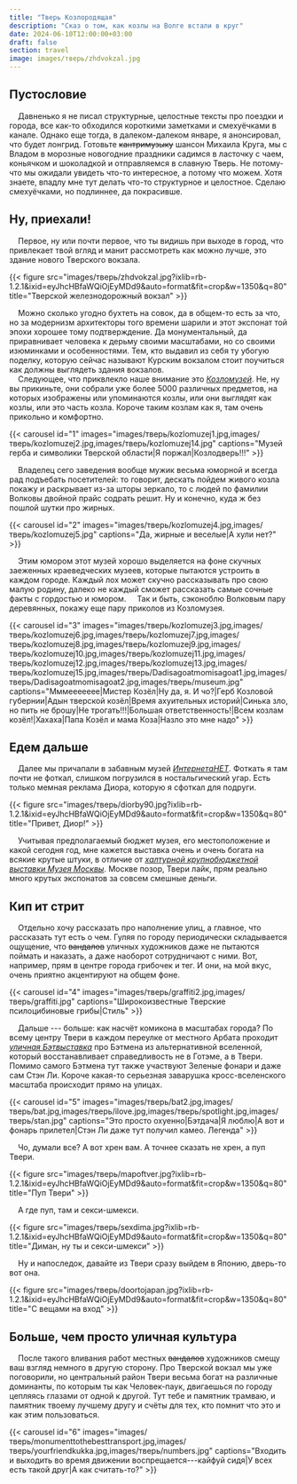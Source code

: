 ```yaml
---
title: "Тверь Козлородящая"
description: "Сказ о том, как козлы на Волге встали в круг"
date: 2024-06-10T12:00:00+03:00
draft: false
section: travel
image: images/тверь/zhdvokzal.jpg
---
```

## Пустословие
&nbsp;&nbsp;&nbsp; Давненько я не писал структурные, целостные тексты про поездки и города, все как-то обходился короткими заметками и смехуёчками в канале. Однако еще тогда, в далеком-далеком январе, я анонсировал, что будет лонгрид. Готовьте ~~кантримузыку~~ шансон Михаила Круга, мы с Владом в морозные новогодние праздники садимся в ласточку с чаем, коньячком и шоколадкой и отправляемся в славную Тверь. Не потому-что мы ожидали увидеть что-то интересное, а потому что можем. Хотя знаете, впадлу мне тут делать что-то структурное и целостное. Сделаю смехуёчками, но подлиннее, да покрасивше.
## Ну, приехали!
&nbsp;&nbsp;&nbsp; Первое, ну или почти первое, что ты видишь при выходе в город, что привлекает твой вгляд и манит рассмотреть как можно лучше, это здание нового Тверского вокзала.

{{< figure src="images/тверь/zhdvokzal.jpg?ixlib=rb-1.2.1&ixid=eyJhcHBfaWQiOjEyMDd9&auto=format&fit=crop&w=1350&q=80" title="Тверской железнодорожный вокзал" >}}

&nbsp;&nbsp;&nbsp; Можно сколько угодно бухтеть на совок, да в общем-то есть за что, но за модернизм архитекторы того времени шарили и этот экспонат той эпохи хорошее тому подтверждение. Да монументальный, да приравнивает человека к дерьму своими масштабами, но со своими изюминками и особенностями. Тем, кто выдавил из себя ту убогую поделку, которую сейчас называют Курским вокзалом стоит поучиться как должны выглядеть здания вокзалов.\
&nbsp;&nbsp;&nbsp; Следующее, что приквлекло наше внимание это _[Козломузей](https://vk.com/muzeykozla "Официальная группа музея Козла")_. Не, ну вы прикиньте, они собрали уже более 5000 различных предметов, на которых изображены или упоминаются козлы, или они выглядят как козлы, или это часть козла. Короче таким козлам как я, там очень прикольно и комфортно.

{{< carousel id="1" images="images/тверь/kozlomuzej1.jpg,images/тверь/kozlomuzej2.jpg,images/тверь/kozlomuzej14.jpg" captions="Музей герба и символики Тверской области|Я поржал|Козлодверь!!!" >}}

&nbsp;&nbsp;&nbsp; Владелец сего заведения вообще мужик весьма юморной и всегда рад подъебать посетителей: то говорит, дескать пойдем живого козла покажу и раскрывает из-за шторы зеркало, то с людей по фамилии Волковы двойной прайс содрать решит. Ну и конечно, куда ж без пошлой шутки про жирных.

{{< carousel id="2" images="images/тверь/kozlomuzej4.jpg,images/тверь/kozlomuzej5.jpg" captions="Да, жирные и веселые|А хули нет?" >}}

&nbsp;&nbsp;&nbsp; Этим юмором этот музей хорошо выделяется на фоне скучных заеженных краеведческих музеев, которые пытаются устроить в каждом городе. Каждый лох может скучно рассказывать про свою малую родину, далеко не каждый сможет рассказать самые сочные факты с гордостью и юмором.
&nbsp;&nbsp;&nbsp; Так и быть, сэконоблю Волковым пару деревянных, покажу еще пару приколов из Козломузея.

{{< carousel id="3" images="images/тверь/kozlomuzej3.jpg,images/тверь/kozlomuzej6.jpg,images/тверь/kozlomuzej7.jpg,images/тверь/kozlomuzej8.jpg,images/тверь/kozlomuzej9.jpg,images/тверь/kozlomuzej10.jpg,images/тверь/kozlomuzej11.jpg,images/тверь/kozlomuzej12.jpg,images/тверь/kozlomuzej13.jpg,images/тверь/kozlomuzej15.jpg,images/тверь/Dadisagoatmomisagoat1.jpg,images/тверь/Dadisagoatmomisagoat2.jpg,images/тверь/museum.jpg" captions="Мммеееееее|Мистер Козёл|Ну да, я. И чо?|Герб Козловой губернии|Адын тверской козёл|Время ахуительных историй|Синька зло, но пить не брошу|Не трогать!!!|Большая ответственность!|Всем козлам козёл!|Хахаха|Папа Козёл и мама Коза|Назло это мне надо" >}}

## Едем дальше
&nbsp;&nbsp;&nbsp; Далее мы причапали в забавным музей _[ИнтернетаНЕТ](https://interneta-net.ru/ "Официальный сайт музея")_. Фоткать я там почти не фоткал, слишком погрузился в ностальгический угар. Есть только мемная реклама Диора, которую я сфоткал для подруги.

{{< figure src="images/тверь/diorby90.jpg?ixlib=rb-1.2.1&ixid=eyJhcHBfaWQiOjEyMDd9&auto=format&fit=crop&w=1350&q=80" title="Привет, Диор!" >}}

&nbsp;&nbsp;&nbsp; Учитывая предполагаемый бюджет музея, его местоположение и какой сегодня год, мне кажется выставка очень и очень богата на всякие крутые штуки, в отличие от _[халтурной крупнобюджетной выставки Музея Москвы](https://mosmuseum.ru/exhibitions/p/garage/ "выставка Куплю гараж")_. Москве позор, Твери лайк, прям реально много крутых экспонатов за совсем смешные деньги.
## Кип ит стрит
&nbsp;&nbsp;&nbsp; Отдельно хочу рассказать про наполнение улиц, а главное, что рассказать тут есть о чем. Гуляя по городу периодически складывается ощущение, что ~~вандалов~~ уличных художников даже не пытаются поймать и наказать, а даже наоборот сотрудничают с ними. Вот, например, прям в центре города грибочек и тег. И они, на мой вкус, очень приятно акцентируют на общем фоне.

{{< carousel id="4" images="images/тверь/graffiti2.jpg,images/тверь/graffiti.jpg" captions="Широкоизвестные Тверские псилоцибиновые грибы|Стиль" >}}

&nbsp;&nbsp;&nbsp; Дальше --- больше: как насчёт комикона в масштабах города? По всему центру Твери в каждом переулке от местного Арбата проходит _[уличная Бэтвыставка](https://iskramuseum.ru/betvystavka-ulichnaya-ekspoziciya-fotografij-s-tverskim-betmenom/ "статья про выставку")_ про Бэтмена из альтернативной вселенной, который восстанавливает справедливость не в Готэме, а в Твери. Помимо самого Бэтмена тут также участвуют Зеленые фонари и даже сам Стэн Ли. Короче какая-то серьезная заварушка кросс-вселенского масштаба происходит прямо на улицах.

{{< carousel id="5" images="images/тверь/bat2.jpg,images/тверь/bat.jpg,images/тверь/ilove.jpg,images/тверь/spotlight.jpg,images/тверь/stan.jpg" captions="Это просто охуенно|Бэтдача|Я люблю|А вот и фонарь прилетел|Стэн Ли даже тут получил камео. Легенда" >}}

&nbsp;&nbsp;&nbsp; Чо, думали все? А вот хрен вам. А точнее сказать не хрен, а пуп Твери.

{{< figure src="images/тверь/mapoftver.jpg?ixlib=rb-1.2.1&ixid=eyJhcHBfaWQiOjEyMDd9&auto=format&fit=crop&w=1350&q=80" title="Пуп Твери" >}}

&nbsp;&nbsp;&nbsp; А где пуп, там и секси-шмекси.

{{< figure src="images/тверь/sexdima.jpg?ixlib=rb-1.2.1&ixid=eyJhcHBfaWQiOjEyMDd9&auto=format&fit=crop&w=1350&q=80" title="Диман, ну ты и секси-шмекси" >}}

&nbsp;&nbsp;&nbsp; Ну и напоследок, давайте из Твери сразу выйдем в Японию, дверь-то вот она.

{{< figure src="images/тверь/doortojapan.jpg?ixlib=rb-1.2.1&ixid=eyJhcHBfaWQiOjEyMDd9&auto=format&fit=crop&w=1350&q=80" title="С вещами на вход" >}}


## Больше, чем просто уличная культура

&nbsp;&nbsp;&nbsp; После такого вливания работ местных ~~вандалов~~ художников смещу ваш взгляд немного в другую сторону. Про Тверской вокзал мы уже поговорили, но центральный район Твери весьма богат на различные доминанты, по которым ты как Человек-паук, двигаешься по городу цепляясь глазами от одной к другой. Тут тебе и памятник трамваю, и памятник твоему лучшему другу и счёты для тех, кто помнит что это и как этим пользоваться.

{{< carousel id="6" images="images/тверь/monumenttothebesttransport.jpg,images/тверь/yourfriendkukka.jpg,images/тверь/numbers.jpg" captions="Входить и выходить во время движении воспрещается---кайфуй сидя|У всех есть такой друг|А как считать-то?" >}}

